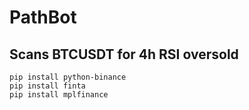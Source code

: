 # PathBot

## Scans BTCUSDT for 4h RSI oversold

```
pip install python-binance
pip install finta
pip install mplfinance
```
